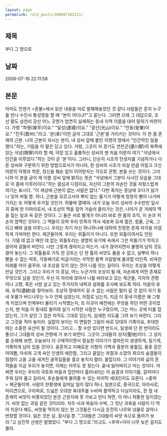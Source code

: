 ```yaml
---
layout: page
permalink: /old_posts/200607162211/
---
```


## 제목
부디 그 땅으로

## 날짜
2006-07-16 22:11:58

## 본문
아마도 언젠가 <혼불>에서 읽은 내용을 따로 발췌해놓았던 것 같다.사람들은 흔히 누구를 만나 수인사 통성명을 할 때 "본이 어디냐?"고 묻는다. 그러면 으레 그 대답으로, 조선 팔도 삼천리 강산 어느 곳엔가 엄연히 실재하는 동네 지역 이름을 대어 말하기 마련이다. 가령 "파평(坡平)이요." "달성(達城)이요." "광산(光山)이요." "안동(安東)이요." "진주(晋州)."라고. '본(本)'이란 글자 그대로 '근본'을 가리키는 것이다. 이 한 몸 존재의 근본. 나의 근본이 되시는 분이, 내 성씨 앞에 붙인 지명의 땅에서 "인간적인 일을 했다."하는, 기림을 이 말은 담고 있다. 가령, 그곳이 저 경기도 연천군(連川郡)의 북쪽에 있는 삭녕(朔寧)이라 할 때, 덕망 있고 훌륭하신 성씨의 맨 처음 어른이 여기 "삭녕에서 인간을 이루었다."하는 것이 곧 '본'이다. 그러니, 단순히 시조의 탄생지를 기념하거나 다른 성씨와 구분하기 위한 방법으로서가 아니라, 한 성씨의 시조가 되실 만큼 어질고 크신 어른의 덕행과 학문, 정신을 훼손 없이 이어받자는 각오로 관향, 본을 쓰는 것이다. 그러니까 이 본을 굳이 제 이름 성씨 앞에 밝히는 뜻은 "삭녕에서 그분이 사시던 모습을 그대로 이 몸에 이루리이다."하는 결심과 다짐이요, 자신이 그분의 자손인 것을 자랑스럽게 여기는 표시다. "이 세상에 근본이 없는 사람은 없다." 다만 혹자는 훗날에 오다가 잃거나 잊어 버릴 뿐. 허나, 근본을 모르고서야 뿌리 없는 줄기가 어떻게 창창히 뻗어 나가며 가지는 또 어떻게 우거질 것인가. 하물며 열매야. 내가 오늘 우리 성씨의 수수만만 잎사귀 중에 한 이파리로서, 내 조상의 맥을 짚어 거슬러 올라가는 것은, 나아가 곧 겨레의 맥을 짚는 일과 꼭 같은 것이다. 그 둘은 서로 별개가 아니라 바로 한 몸의 조직, 이 손과 저 손의 엽맥인 것이다. 그 맥들이 모여 우리 민족의 역사 세포와 모세 혈관, 힘줄, 근육, 그리고 뼈와 살을 이루느니. 우리는 자기 자신 하나하나에 대하여 진정한 존재 자각을 지엄하게 가져야만 한다. 제군들이여. 우리는 외톨이가 아니다. 또한 외톨이여서도 안된다. 기댈 데 없고 매인 데 없는 외돌토리는 생명의 유기체 속에서 그만 피돌기가 막히고 끊어져 겉돌아 버린다. 나만 그렇게 끊어지고 마는가. 내가 끊어지면서 불행히 남의 것도 끊어 놓는다. 그 외톨들로 가득 찬 강토는 단 한 톨의 씨앗도 품을 수 없고, 실뿌리 하나 뻗을 수 없는 박토, 각동배기로 떠글거리는 삭막한 돌짝 자갈밭에 불과할 터인즉. 비옥한 미래를 어이 꿈꾸랴. 내 조상을 잊지 않는 것이 나를 잇는 길이다. 우리는 조상을 어떻게 만날 것인가. 그리고 우리가 이 훗날, 어느 누군가의 조상이 될 때, 자손에게 어떤 존재로 무엇으로 남을 것인가. 우선 이 자리에 앉아서 나를 바라보고 있는 제군들, 각자의 관향이나 고향, 혹은 시방 살고 있는 주거지의 내력과 설화를 조사해 보도록 하라. 마을의 유래, 유적(遺跡)을 찾아보라. 조상의 땅에까지 갈 수 없는 사람은 멀리 갈 것 없이 자기 동네 우물가 버드나무는 누가 언제 심었는지, 저절로 났는지, 지금 이 동네 이름은 왜 그렇게 지었으며 언제부터 불리기 시작했는지, 또 이곳이 예전에는 무엇을 하던 어떤 곳이었는지, 맨 처음 이 동네로 들어와 살기 시작한 사람은 누구였으며, 그는 어느 곳에 터를 잡았는지, 그가 살던 그 집은 아직도 그대로 있는지, 섬세한 지도를 그려 보기 바란다. 그리고 그것을 적어 놓아라. 실없어 보이는 이 면밀한 그림이 바로 당대의 기록이요, 후대한테는 소중한 유산이 될 것이다. 그리고... 할 수만 있다면 반드시, 일생에 단 한 번이라도 좋으니 그대들의 성씨 관향에 가 보기 바란다. 그곳이 그대들의 성지(聖地)이다. 그 성지를 순례해 보면, 오늘보다 더 구체적이면서 절실한 이야기가 얼마든지 생생하게, 질기게, 거룩하게 남아 있을 것이다. 웅혼하고 지혜로운 지형의 기맥과 울분의 용틀임, 들꽃 같은 어여쁨, 아쉬워 고개 숙인 인생의 애잔함, 그리고 끝없는 좌절과 소망의 회오리 숨결들이 점점이 고을 고을 새겨진 골목길들을 결코 놓치지 말라. 붙잡으라. 그 이야기와 삶의 흔적들을 지금 우리가 놓치면, 이제는 아무도 못 찾는다. 끝내 잃어버리고 마는 것이다. 어쩌면 우리는 우리의 국토와 마을과 집안마다 흘러내리는 이 숨결과 이야기를, 갈피마다 주워 담아 품고 길러서, 후손들에게 물려줄 수 있는 마지막 세대인지도 모른다. <중략> 제군들이여. 사람의 한평생에 길떠날 일이 많다 하나, 일본으로, 중국으로, 아라사로, 미리견으로, 구라파로, 드넓은 오대양 육대주를 누비며 활약하고 다닐지라도, 한 점 내 존재의 씨앗이 비롯되었던 본관 근원지에 못 가보고 만다 하면, 이 아니 허퉁한 일이겠는가. 씨앗 없는 과일 같은 것이리라. 자두·사과·복숭아·수박, 그 맛난 과육을 사람이 다 먹어 치운다 해도, 씨앗을 먹히지 않는 한 그것들은 다시금 온전히 나무와 넝쿨로 살아나 번창할 것이다. 잃은 것은 살, 잠시일 뿐. "그대들은 그대들의 씨앗 속으로 돌아가 보라."고 심진학 선생은 말했었다. "부디 그 땅으로."라고도. <후략>이미 너무 늦은 걸지도 몰라.